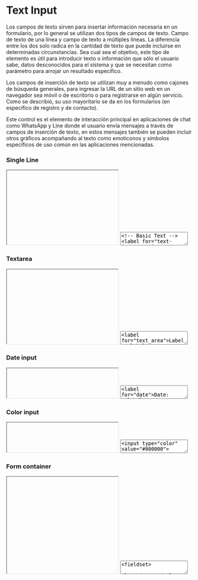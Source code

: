 # Text Input

Los campos de texto sirven para insertar información necesaria en un formulario, por lo general se utilizan dos tipos de campos de texto. Campo de texto de una línea y campo de texto a múltiples líneas. La diferencia entre los dos solo radica en la cantidad de texto que puede incluirse en determinadas circunstancias. Sea cual sea el objetivo, este tipo de elemento es útil para introducir texto o información que sólo el usuario sabe, datos desconocidos para el sistema y que se necesitan como parámetro para arrojar un resultado específico. 

Los campos de inserción de texto se utilizan muy a menudo como cajones de búsqueda generales, para ingresar la URL de un sitio web en un navegador sea móvil o de escritorio o para registrarse en algún servicio. Como se describió, su uso mayoritario se da en los formularios (en específico de registro y de contacto). 

Este control es el elemento de interacción principal en aplicaciones de chat como WhatsApp y Line donde el usuario envía mensajes a través de campos de inserción de texto, en estos mensajes también se pueden incluir otros gráficos acompañando al texto como emoticonos y símbolos específicos de uso común en las aplicaciones mencionadas.

### Single Line

<iframe class="code-preview" height="200px"></iframe>
<textarea class="code-editor" name="code">
<!-- Basic Text -->
<label for="text-input">Basic Text:</label>
<input type="text" id="text-input" placeholder="Text field">
<!-- Password Text -->
<label for="pass">Password:</label>
<input type="password" id="pass" name="password" placeholder="*******">
</textarea>

### Textarea

<iframe class="code-preview" height="200px"></iframe>
<textarea class="code-editor" name="code">
<label for="text_area">Label:</label>
<textarea id="text_area"></textarea>
</textarea>


### Date input

<iframe class="code-preview" height="80px"></iframe>
<textarea class="code-editor" name="code">
<label for="date">Date:</label>
<input type="date" id="date" name="date" min="2018-01-01" max="2018-12-31">
</textarea>

### Color input

<iframe class="code-preview" height="80px"></iframe>
<textarea class="code-editor" name="code">
<input type="color" value="#000000">
</textarea>


### Form container

<iframe class="code-preview" height="260px"></iframe>
<textarea class="code-editor" name="code">
<fieldset>
  <legend>Legend</legend>
  <form>
    <!-- Basic Text -->
    <label for="text-input">Label:</label><br>
    <input type="text" id="text-input" placeholder="Text field"><br><br>
    <!-- Password Text -->
    <label for="pass">Label:</label><br>
    <input type="password" id="pass" name="password" placeholder="*******"><br>
  </form>
</fieldset>
</textarea>



